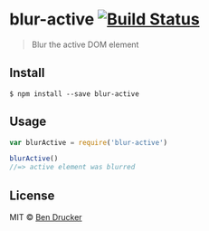 # blur-active [![Build Status](https://travis-ci.org/bendrucker/blur-active.svg?branch=master)](https://travis-ci.org/bendrucker/blur-active)

> Blur the active DOM element


## Install

```
$ npm install --save blur-active
```


## Usage

```js
var blurActive = require('blur-active')

blurActive()
//=> active element was blurred
```


## License

MIT © [Ben Drucker](http://bendrucker.me)

